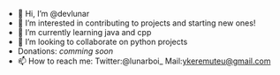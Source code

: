 - 👋 Hi, I’m @devlunar
- 👀 I’m interested in contributing to projects and starting new ones!
- 🌱 I’m currently learning java and cpp
- 💞️ I’m looking to collaborate on python projects
- Donations: *comming soon*
- 📫 How to reach me: Twitter:@lunarboi_ Mail:ykeremuteu@gmail.com

<!---
devlunar/devlunar is a ✨ special ✨ repository because its `README.md` (this file) appears on your GitHub profile.
You can click the Preview link to take a look at your changes.
--->
